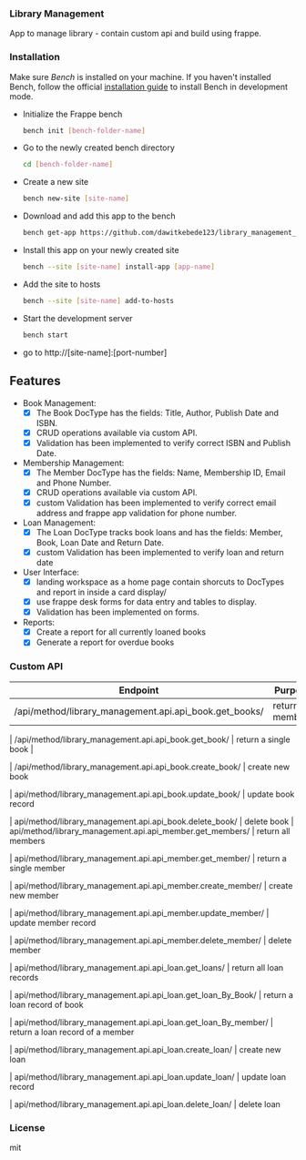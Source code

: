 ### Library Management

App to manage library - contain custom api and build using frappe.

### Installation

Make sure *Bench* is installed on your machine. If you haven't installed Bench, follow the official [installation guide](https://frappeframework.com/docs/user/en/installation) to install Bench in development mode.

- Initialize the Frappe bench

  ```bash
  bench init [bench-folder-name]
  ```

- Go to the newly created bench directory

  ```bash
  cd [bench-folder-name]
  ```

- Create a new site

  ```bash
  bench new-site [site-name]
  ```

- Download and add this app to the bench

  ```bash
  bench get-app https://github.com/dawitkebede123/library_management_system
  ```

- Install this app on your newly created site

  ```bash
  bench --site [site-name] install-app [app-name]
  ```

- Add the site to hosts

  ```bash
  bench --site [site-name] add-to-hosts
  ```

- Start the development server
  
  ```bash
  bench start
  ```
- go to http://[site-name]:[port-number]

## Features

- Book Management:
  - [x] The Book DocType has the fields: Title, Author, Publish Date and ISBN.
  - [x] CRUD operations available via custom API.
  - [x] Validation has been implemented to verify correct ISBN and Publish Date.
- Membership Management:
  - [x] The Member DocType has the fields: Name, Membership ID, Email and Phone     Number.
  - [x] CRUD operations available via custom API.
  - [x] custom Validation has been implemented to verify correct email address and frappe app validation for phone number.
- Loan Management:
  - [x] The Loan DocType tracks book loans and has the fields: Member, Book, Loan Date and Return Date.
  - [x] custom Validation has been implemented to verify loan and return date
- User Interface:
  - [x] landing workspace as a home page contain shorcuts to DocTypes and report in inside a card display/
  - [x] use frappe desk forms for data entry and tables to display.
  - [x] Validation has been implemented on forms.
- Reports:
  - [x] Create a report for all currently loaned books
  - [x] Generate a report for overdue books

### Custom API 
| Endpoint | Purpose |
|----------|---------|
| /api/method/library_management.api.api_book.get_books/ | return all members |

| /api/method/library_management.api.api_book.get_book/ | return a single book |

| /api/method/library_management.api.api_book.create_book/  | create new book 

| api/method/library_management.api.api_book.update_book/ | update book record 

| api/method/library_management.api.api_book.delete_book/ | delete book 
| api/method/library_management.api.api_member.get_members/ |  return all members 

| api/method/library_management.api.api_member.get_member/  | return a single member 

| api/method/library_management.api.api_member.create_member/ | create new member 

| api/method/library_management.api.api_member.update_member/ | update member record 

| api/method/library_management.api.api_member.delete_member/ | delete member 

| api/method/library_management.api.api_loan.get_loans/  | return all loan records 

| api/method/library_management.api.api_loan.get_loan_By_Book/  | return a loan record of book 

| api/method/library_management.api.api_loan.get_loan_By_member/ |  return a loan record of a member 

| api/method/library_management.api.api_loan.create_loan/ | create new loan 

| api/method/library_management.api.api_loan.update_loan/ | update loan record 

| api/method/library_management.api.api_loan.delete_loan/ | delete loan 
### License

mit

